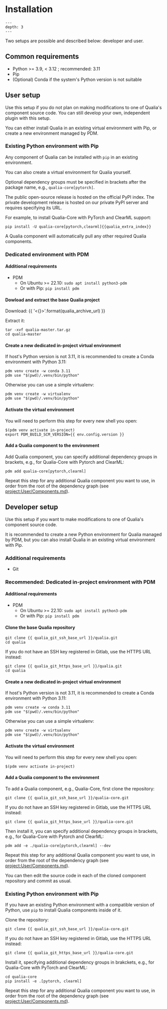 # Installation

```{contents} Table of Contents
---
depth: 3
---
```


Two setups are possible and described below: developer and user.

## Common requirements

- Python >= 3.9, < 3.12 ; recommended: 3.11
- Pip
- (Optional) Conda if the system's Python version is not suitable

## User setup

Use this setup if you do not plan on making modifications to one of Qualia's component source code. You can still develop your own, independent plugin with this setup.

You can either install Qualia in an existing virtual environment with Pip, or create a new environment managed by PDM.

### Existing Python environment with Pip

Any component of Qualia can be installed with `pip` in an existing environment.

You can also create a virtual environment for Qualia yourself.

Optional dependency groups must be specified in brackets after the package name, e.g., `qualia-core[pytorch]`.

The public open-source release is hosted on the official PyPI index.
The private development release is hosted on our private PyPI server and requires specifying its URL.

For example, to install Qualia-Core with PyTorch and ClearML support:
```{parsed-literal}
pip install -U qualia-core[pytorch,clearml]{{qualia_extra_index}}
```

A Qualia component will automatically pull any other required Qualia components.

### Dedicated environment with PDM

#### Additional requirements
- PDM
    - On Ubuntu >= 22.10: `sudo apt install python3-pdm`
    - Or with Pip: `pip install pdm`

#### Dowload and extract the base Qualia project
Download: {{ '<{}>'.format(qualia_archive_url) }}

Extract it:
```
tar -xvf qualia-master.tar.gz
cd qualia-master
```

#### Create a new dedicated in-project virtual environment

If host's Python version is not 3.11, it is recommended to create a Conda environment with Python 3.11:
```
pdm venv create -w conda 3.11
pdm use "$(pwd)/.venv/bin/python"
```

Otherwise you can use a simple virtualenv:
```
pdm venv create -w virtualenv
pdm use "$(pwd)/.venv/bin/python"
```

#### Activate the virtual environment

You will need to perform this step for every new shell you open:

```{parsed-literal}
$(pdm venv activate in-project)
export PDM_BUILD_SCM_VERSION={{ env.config.version }}
```

#### Add a Qualia component to the environment

Add Qualia component, you can specify additional dependency groups in brackets, e.g., for Qualia-Core with Pytorch and ClearML:
```
pdm add qualia-core[pytorch,clearml]
```

Repeat this step for any additional Qualia component you want to use, in order from the root of the dependency graph (see <project:User/Components.md>).

## Developer setup

Use this setup if you want to make modifications to one of Qualia's component source code.

It is recommended to create a new Python environment for Qualia managed by PDM, but you can also install Qualia in an existing virtual environment with Pip.

### Additional requirements
- Git

### Recommended: Dedicated in-project environment with PDM

#### Additional requirements
- PDM
    - On Ubuntu >= 22.10: `sudo apt install python3-pdm`
    - Or with Pip: `pip install pdm`

#### Clone the base Qualia repository
```{parsed-literal}
git clone {{ qualia_git_ssh_base_url }}/qualia.git
cd qualia
```

If you do not have an SSH key registered in Gitlab, use the HTTPS URL instead:
```{parsed-literal}
git clone {{ qualia_git_https_base_url }}/qualia.git
cd qualia
```

#### Create a new dedicated in-project virtual environment

If host's Python version is not 3.11, it is recommended to create a Conda environment with Python 3.11:
```
pdm venv create -w conda 3.11
pdm use "$(pwd)/.venv/bin/python"
```

Otherwise you can use a simple virtualenv:
```
pdm venv create -w virtualenv
pdm use "$(pwd)/.venv/bin/python"
```

#### Activate the virtual environment

You will need to perform this step for every new shell you open:
```
$(pdm venv activate in-project)
```

#### Add a Qualia component to the environment

To add a Qualia component, e.g., Qualia-Core, first clone the repository:
```{parsed-literal}
git clone {{ qualia_git_ssh_base_url }}/qualia-core.git
```

If you do not have an SSH key registered in Gitlab, use the HTTPS URL instead:
```{parsed-literal}
git clone {{ qualia_git_https_base_url }}/qualia-core.git
```

Then install it, you can specify additional dependency groups in brackets, e.g., for Qualia-Core with Pytorch and ClearML:
```
pdm add -e ./qualia-core[pytorch,clearml] --dev
```

Repeat this step for any additional Qualia component you want to use, in order from the root of the dependency graph (see <project:User/Components.md>).

You can then edit the source code in each of the cloned component repository and commit as usual.

### Existing Python environment with Pip

If you have an existing Python environment with a compatible version of Python, use `pip` to install Qualia components inside of it.

Clone the repository:
```{parsed-literal}
git clone {{ qualia_git_ssh_base_url }}/qualia-core.git
```

If you do not have an SSH key registered in Gitlab, use the HTTPS URL instead:
```{parsed-literal}
git clone {{ qualia_git_https_base_url }}/qualia-core.git
```

Install it, specifying additional dependency groups in brakckets, e.g., for Qualia-Core with PyTorch and ClearML:
```
cd qualia-core
pip install -e .[pytorch, clearml]
```

Repeat this step for any additional Qualia component you want to use, in order from the root of the dependency graph (see <project:User/Components.md>).
